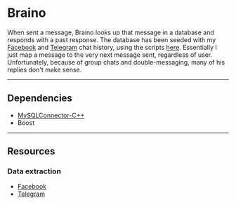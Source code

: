 # Braino
When sent a message, Braino looks up that message in a database and responds with a past response.
The database has been seeded with my [Facebook](https://www.facebook.com/help/212802592074644?helpref=uf_permalink) and [Telegram](https://github.com/pigpagnet/save-telegram-chat-history) chat history,
using the scripts [here](#data-extraction).
Essentially I just map a message to the very next message sent, regardless of user.
Unfortunately, because of group chats and double-messaging, many of his replies don't make sense.

---

## Dependencies
* [MySQLConnector-C++](http://dev.mysql.com/doc/connector-cpp/en/)
* Boost

---

## Resources

### Data extraction
* [Facebook](https://www.dropbox.com/s/bry6cw2zzfrde9q/fb_extract.py?dl=0)
* [Telegram](https://www.dropbox.com/s/svu1l1somzz38r5/tg_extract.py?dl=0)